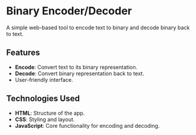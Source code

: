 # Binary Encoder/Decoder

A simple web-based tool to encode text to binary and decode binary back to text.

## Features
- **Encode**: Convert text to its binary representation.
- **Decode**: Convert binary representation back to text.
- User-friendly interface.

## Technologies Used
- **HTML**: Structure of the app.
- **CSS**: Styling and layout.
- **JavaScript**: Core functionality for encoding and decoding.

